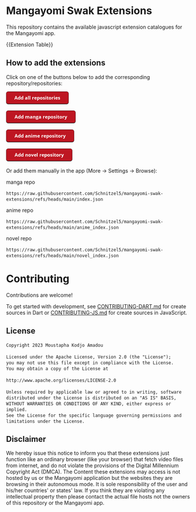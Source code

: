 # Mangayomi Swak Extensions

This repository contains the available javascript extension catalogues for the Mangayomi app.

{{Extension Table}}

## How to add the extensions

Click on one of the buttons below to add the corresponding repository/repositories:

<a href="https://intradeus.github.io/http-protocol-redirector?r=mangayomi://add-repo?repo_name=Mangayomi Swak Extensions%26repo_url=https://github.com/Schnitzel5/mangayomi-swak-extensions%26manga_url=https://raw.githubusercontent.com/Schnitzel5/mangayomi-swak-extensions/refs/heads/main/index.json%26anime_url=https://raw.githubusercontent.com/Schnitzel5/mangayomi-swak-extensions/refs/heads/main/anime_index.json"><img alt="Add all repositories" src="images/add-all-repositories.png" height="35"></a>

<a href="https://intradeus.github.io/http-protocol-redirector?r=mangayomi://add-repo?repo_name=Mangayomi Swak Extensions%26repo_url=https://github.com/Schnitzel5/mangayomi-swak-extensions%26manga_url=https://raw.githubusercontent.com/Schnitzel5/mangayomi-swak-extensions/refs/heads/main/index.json"><img alt="Add manga repository" src="images/add-manga-repository.png" height="35"></a>

<a href="https://intradeus.github.io/http-protocol-redirector?r=mangayomi://add-repo?repo_name=Mangayomi Swak Extensions%26repo_url=https://github.com/Schnitzel5/mangayomi-swak-extensions%26anime_url=https://raw.githubusercontent.com/Schnitzel5/mangayomi-swak-extensions/refs/heads/main/anime_index.json"><img alt="Add anime repository" src="images/add-anime-repository.png" height="35"></a>

<a href="https://intradeus.github.io/http-protocol-redirector?r=mangayomi://add-repo?repo_name=Mangayomi Swak Extensions%26repo_url=https://github.com/Schnitzel5/mangayomi-swak-extensions%26novel_url=https://raw.githubusercontent.com/Schnitzel5/mangayomi-swak-extensions/refs/heads/main/novel_index.json"><img alt="Add novel repository" src="images/add-novel-repository.png" height="35"></a>

Or add them manually in the app (More -> Settings -> Browse):

manga repo
```
https://raw.githubusercontent.com/Schnitzel5/mangayomi-swak-extensions/refs/heads/main/index.json
```

anime repo 
```
https://raw.githubusercontent.com/Schnitzel5/mangayomi-swak-extensions/refs/heads/main/anime_index.json
```

novel repo 
```
https://raw.githubusercontent.com/Schnitzel5/mangayomi-swak-extensions/refs/heads/main/novel_index.json
```

# Contributing

Contributions are welcome!

To get started with development, see [CONTRIBUTING-DART.md](./CONTRIBUTING-DART.md) for create sources in Dart or [CONTRIBUTING-JS.md](./CONTRIBUTING-JS.md) for create sources in JavaScript.

## License

    Copyright 2023 Moustapha Kodjo Amadou

    Licensed under the Apache License, Version 2.0 (the "License");
    you may not use this file except in compliance with the License.
    You may obtain a copy of the License at

    http://www.apache.org/licenses/LICENSE-2.0

    Unless required by applicable law or agreed to in writing, software
    distributed under the License is distributed on an "AS IS" BASIS,
    WITHOUT WARRANTIES OR CONDITIONS OF ANY KIND, either express or implied.
    See the License for the specific language governing permissions and
    limitations under the License.



## Disclaimer

We hereby issue this notice to inform you that these extensions just function like an ordinary browser (like your browser) that fetch video files from internet, and do not violate the provisions of the Digital Millennium Copyright Act (DMCA). The Content these extensions may access is not hosted by us or the Mangayomi application but the websites they are browsing in their autonomous mode. It is sole responsibility of the user and his/her countries' or states' law. If you think they are violating any intellectual property then please contact the actual file hosts not the owners of this repository or the Mangayomi app.
